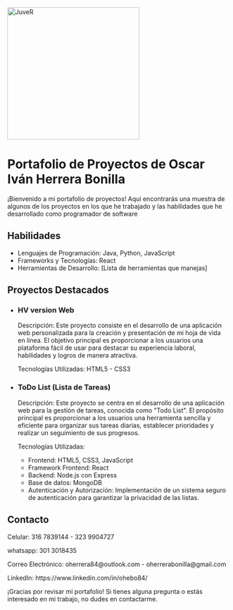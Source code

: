 <img src="https://media.licdn.com/dms/image/D4D16AQFC45rg_6lUeA/profile-displaybackgroundimage-shrink_350_1400/0/1674022860085?e=1714608000&v=beta&t=fVWuEFeCSnwvMmvohTR4RTuJsbdZYkwQP7CNb6vsTkY)" alt="JuveR" width="300px">

<h1>Portafolio de Proyectos de Oscar Iván Herrera Bonilla</h1>
<p>¡Bienvenido a mi portafolio de proyectos! Aquí encontrarás una muestra de algunos de los proyectos en los que he trabajado y las habilidades que he desarrollado como programador de software</p>

<h2>Habilidades</h2>
<ul>
  <li>Lenguajes de Programación: Java, Python, JavaScript</li>
  <li>Frameworks y Tecnologías: React</li>
  <li>Herramientas de Desarrollo: [Lista de herramientas que manejas]</li>
</ul>

<h2>Proyectos Destacados</h2>
<ul>
  <li>
    <h3>HV version Web</h3>
    <p>Descripción: Este proyecto consiste en el desarrollo de una aplicación web personalizada para la creación y presentación de mi hoja de vida en línea. 
       El objetivo principal es proporcionar a los usuarios una plataforma fácil de usar para destacar su experiencia laboral, habilidades y logros de manera atractiva.</p>
    <p>Tecnologías Utilizadas: HTML5 - CSS3</p>
  </li>
  
  <li>
    <h3>ToDo List (Lista de Tareas)</h3>
    <p>Descripción: Este proyecto se centra en el desarrollo de una aplicación web para la gestión de tareas, conocida como "Todo List". El propósito principal es proporcionar a los     
       usuarios una herramienta sencilla y eficiente para organizar sus tareas diarias, establecer prioridades y realizar un seguimiento de sus progresos.</p>
    <p>Tecnologías Utilizadas:</p>
    <ul>
      <li>Frontend: HTML5, CSS3, JavaScript</li>
      <li>Framework Frontend: React</li>
      <li>Backend: Node.js con Express</li>
      <li>Base de datos: MongoDB</li>
      <li>Autenticación y Autorización: Implementación de un sistema seguro de autenticación para garantizar la privacidad de las listas.</li>
    </ul>
  </li>
</ul>

<h2>Contacto</h2>
<P>Celular: 316 7839144 - 323 9904727</P>
<P>whatsapp: 301 3018435</P>
<p>Correo Electrónico: oherrera84@outlook.com - oherrerabonilla@gmail.com</p>
<p>LinkedIn: https://www.linkedin.com/in/ohebo84/</p>
<p>¡Gracias por revisar mi portafolio! Si tienes alguna pregunta o estás interesado en mi trabajo, no dudes en contactarme.</p>
